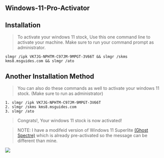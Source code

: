 ## Windows-11-Pro-Activator

## Installation

> To activate your windows 11 stock, Use this one command line to activate your machine. Make sure to run your command prompt as administrator.

```
slmgr /ipk VK7JG-NPHTM-C97JM-9MPGT-3V66T && slmgr /skms kms8.msguides.com && slmgr /ato
```

## Another Installation Method

> You can also do these commands as well to activate your windows 11 stock. (Make sure to run as administrator)

```
1. slmgr /ipk VK7JG-NPHTM-C97JM-9MPGT-3V66T
2. slmgr /skms kms8.msguides.com
3. slmgr /ato
```

> Congrats!, Your windows 11 stock is now activated!




> NOTE: I have a modifeid version of Windows 11 Superlite [(Ghost Spectre)](https://www.youtube.com/watch?v=nJ418uicpk8) which is already pre-activated so the message can be different than mine.

![](https://cdn.has-cool.pics/9aTjPXz2aWTPz3xT0qhc1gP0fo.png)

